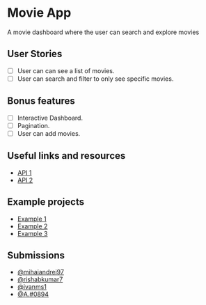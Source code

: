 # Movie App

A movie dashboard where the user can search and explore movies

## User Stories

-   [ ] User can can see a list of movies.
-   [ ] User can search and filter to only see specific movies.

## Bonus features

-   [ ] Interactive Dashboard.
-   [ ] Pagination.
-   [ ] User can add movies.

## Useful links and resources

-   [API 1](http://www.omdbapi.com/)
-   [API 2](https://developers.themoviedb.org/3)

## Example projects
- [Example 1](https://dashboardbox.netlify.com/#/)
- [Example 2](https://eran-or.github.io/movies-dashboard/)
- [Example 3](https://mrpaxton.github.io/react-admin-movies/#/login)

## Submissions
 - [@mihaiandrei97](https://metflix-movie-app.netlify.com/)
 - [@rishabkumar7](https://mainproj-web.herokuapp.com/)
 - [@ivanms1](https://movies-app.ivanms1.now.sh/)
 - [@A.#0894](https://vueflixx.netlify.app/)
